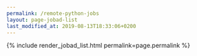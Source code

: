 ```yaml
---
permalink: /remote-python-jobs
layout: page-jobad-list
last_modified_at: 2019-08-13T18:33:06+0200
---
```

{% include render_jobad_list.html permalink=page.permalink %}
